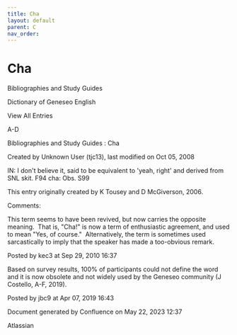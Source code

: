 ```yaml
---
title: Cha
layout: default
parent: C
nav_order:
---
```


# Cha

Bibliographies and Study Guides

Dictionary of Geneseo English

View All Entries

A-D

Bibliographies and Study Guides : Cha

Created by  Unknown User (tjc13), last modified on Oct 05, 2008

IN: I don't believe it, said to be equivalent to 'yeah, right' and derived from SNL skit. F94 cha: Obs. S99

This entry originally created by K Tousey and D McGiverson, 2006.

Comments:

This term seems to have been revived, but now carries the opposite meaning.  That is, &quot;Cha!&quot; is now a term of enthusiastic agreement, and used to mean &quot;Yes, of course.&quot;  Alternatively, the term is sometimes used sarcastically to imply that the speaker has made a too-obvious remark.  

Posted by kec3 at Sep 29, 2010 16:37

Based on survey results, 100% of participants could not define the word and it is now obsolete and not widely used by the Geneseo community (J Costello, A-F, 2019).

Posted by jbc9 at Apr 07, 2019 16:43

Document generated by Confluence on May 22, 2023 12:37

Atlassian
